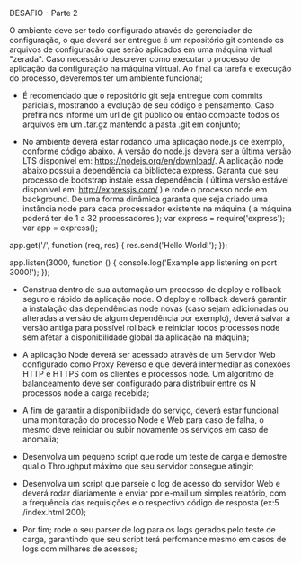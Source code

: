 

DESAFIO - Parte 2

O ambiente deve ser todo configurado através de gerenciador de configuração, o que deverá ser entregue é um repositório git contendo os arquivos de configuração que serão aplicados em uma máquina virtual "zerada". Caso necessário descrever como executar o processo de aplicação da configuração na máquina virtual. Ao final da tarefa e execução do processo, deveremos ter um ambiente funcional;

- É recomendado que o repositório git seja entregue com commits pariciais, mostrando a evolução de seu código e pensamento. Caso prefira nos informe um url de git público ou então compacte todos os arquivos em um .tar.gz mantendo a pasta .git em conjunto;

- No ambiente deverá estar rodando uma aplicação node.js de exemplo, conforme código abaixo. A versão do node.js deverá ser a última versão LTS disponível em: https://nodejs.org/en/download/. A aplicação node abaixo possui a dependência da biblioteca express. Garanta que seu processo de bootstrap instale essa dependência ( última versão estável disponível em: http://expressjs.com/ ) e rode o processo node em background. De uma forma dinâmica garanta que seja criado uma instância node para cada processador existente na máquina ( a máquina poderá ter de 1 a 32 processadores );
var express = require('express');
var app = express();

app.get('/', function (req, res) {
res.send('Hello World!');
});

app.listen(3000, function () {
console.log('Example app listening on port 3000!');
});

- Construa dentro de sua automação um processo de deploy e rollback seguro e rápido da aplicação node. O deploy e rollback deverá garantir 
a instalação das dependências node novas (caso sejam adicionadas ou alteradas a versão de algum dependência por exemplo),
 deverá salvar a versão antiga para possível rollback e reiniciar todos processos node sem afetar a disponibilidade global 
 da aplicação na máquina;

- A aplicação Node deverá ser acessado através de um Servidor Web configurado como Proxy Reverso e que deverá intermediar as 
conexões HTTP e HTTPS com os clientes e processos node. Um algoritmo de balanceamento deve ser
 configurado para distribuir entre os N processos node a carga recebida;

- A fim de garantir a disponibilidade do serviço, deverá estar funcional uma monitoração
 do processo Node e Web para caso de falha, o mesmo deve reiniciar ou subir novamente os serviços em caso de anomalia;

- Desenvolva um pequeno script que rode um teste de carga e demostre qual o Throughput 
máximo que seu servidor consegue atingir;

- Desenvolva um script que parseie o log de acesso do servidor Web e deverá rodar diariamente e enviar por e-mail um simples relatório, 
com a frequência das requisições e o respectivo código de resposta (ex:5 /index.html 200);

- Por fim; rode o seu parser de log para os logs gerados pelo teste de carga, garantindo que seu script terá 
perfomance mesmo em casos de logs com milhares de acessos;



